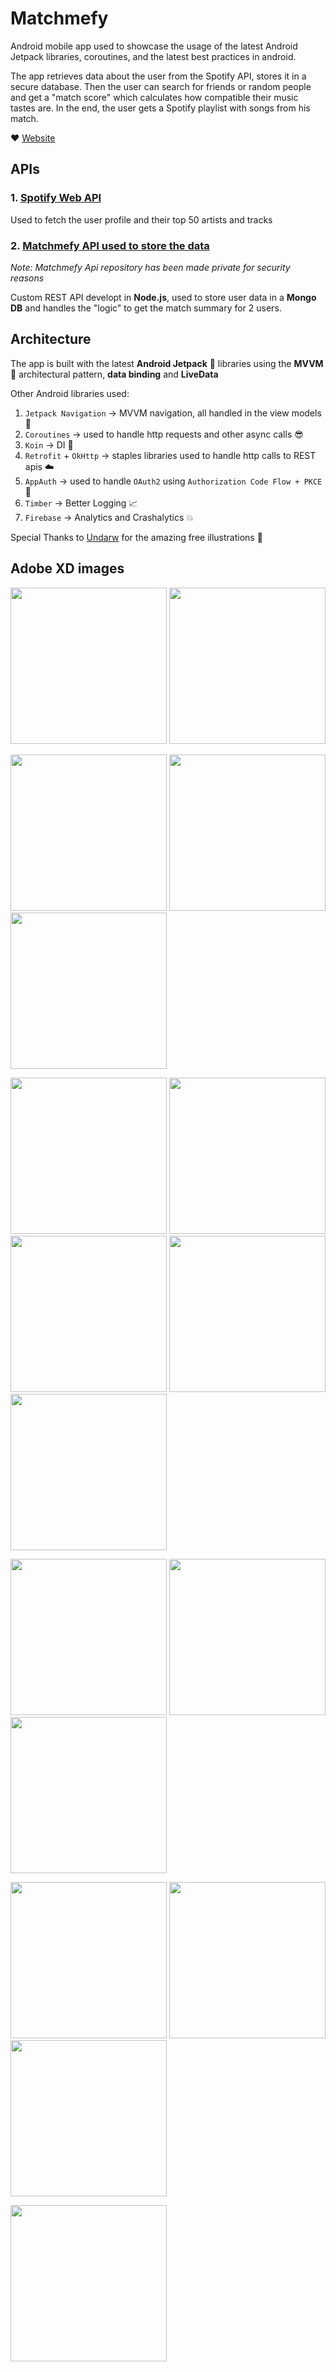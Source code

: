 # Matchmefy 

Android mobile app used to showcase the usage of the latest Android Jetpack libraries, coroutines, and the latest best practices in android.

The app retrieves data about the user from the Spotify API, stores it in a secure database.
Then the user can search for friends or random people and get a "match score" which calculates how compatible their music tastes are. In the end, the user gets a Spotify playlist with songs from his match.

:heart: [Website](https://www.matchmefy.com)

## APIs 

### 1. [Spotify Web API](https://developer.spotify.com/documentation/web-api/)

Used to fetch the user profile and their top 50 artists and tracks

### 2. [Matchmefy API used to store the data](https://github.com/GhimpuLucianEduard/matchmefy-api) 

_Note: Matchmefy Api repository has been made private for security reasons_

Custom REST API developt in **Node.js**, used to store user data in a **Mongo DB** and handles the "logic" to get the match summary for 2 users.


## Architecture

The app is built with the latest **Android Jetpack** :rocket: libraries using the **MVVM** :triangular_ruler: architectural pattern, **data binding** and **LiveData**

Other Android libraries used:
 
1. `Jetpack Navigation` -> MVVM navigation, all handled in the view models :rocket:
2. `Coroutines` -> used to handle http requests and other async calls :sunglasses:
3. `Koin` -> DI :pushpin:
4. `Retrofit` + `OkHttp` -> staples libraries used to handle http calls to REST apis :cloud:
5. `AppAuth` -> used to handle `OAuth2` using `Authorization Code Flow + PKCE` :police_car:
6. `Timber` -> Better Logging :chart_with_upwards_trend:
7. `Firebase` -> Analytics and Crashalytics :boom:

Special Thanks to [Undarw](https://undraw.co/search) for the amazing free illustrations :pray:


## Adobe XD images

<img src="https://github.com/GhimpuLucianEduard/Matchmefy/blob/master/images/signin.png" width="250"> <img src="https://github.com/GhimpuLucianEduard/Matchmefy/blob/master/images/welcome.png" width="250">

<img src="https://github.com/GhimpuLucianEduard/Matchmefy/blob/master/images/serch.png" width="250"> <img src="https://github.com/GhimpuLucianEduard/Matchmefy/blob/master/images/empty.png" width="250"> <img src="https://github.com/GhimpuLucianEduard/Matchmefy/blob/master/images/match.png" width="250"> 

<img src="https://github.com/GhimpuLucianEduard/Matchmefy/blob/master/images/match80.png" width="250"> <img src="https://github.com/GhimpuLucianEduard/Matchmefy/blob/master/images/match60.png" width="250"> <img src="https://github.com/GhimpuLucianEduard/Matchmefy/blob/master/images/match40.png" width="250"> <img src="https://github.com/GhimpuLucianEduard/Matchmefy/blob/master/images/match20.png" width="250"> <img src="https://github.com/GhimpuLucianEduard/Matchmefy/blob/master/images/match0.png" width="250"> 

<img src="https://github.com/GhimpuLucianEduard/Matchmefy/blob/master/images/matchingArtists.png" width="250"> <img src="https://github.com/GhimpuLucianEduard/Matchmefy/blob/master/images/matchingTracks.png" width="250"> <img src="https://github.com/GhimpuLucianEduard/Matchmefy/blob/master/images/matchingGenres.png" width="250"> 

<img src="https://github.com/GhimpuLucianEduard/Matchmefy/blob/master/images/createPlaylist.png" width="250"> <img src="https://github.com/GhimpuLucianEduard/Matchmefy/blob/master/images/createPlaylistConfirmation.png" width="250"> <img src="https://github.com/GhimpuLucianEduard/Matchmefy/blob/master/images/playlistCreated.png" width="250">

<img src="https://github.com/GhimpuLucianEduard/Matchmefy/blob/master/images/settings.png" width="250"> 
